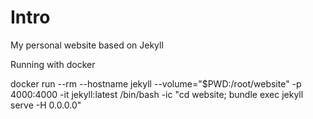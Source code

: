 # Intro

My personal website based on Jekyll

Running with docker

docker run --rm --hostname jekyll --volume="$PWD:/root/website" -p 4000:4000 -it jekyll:latest /bin/bash -ic "cd website; bundle exec jekyll serve -H 0.0.0.0"
